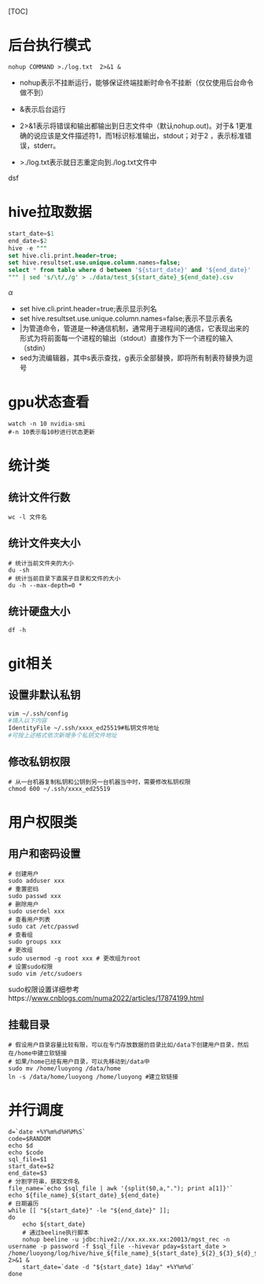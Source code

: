 [TOC]

# 后台执行模式

```shell
nohup COMMAND >./log.txt  2>&1 &
```

* nohup表示不挂断运行，能够保证终端挂断时命令不挂断（仅仅使用后台命令做不到）

* &表示后台运行

* 2>&1表示将错误和输出都输出到日志文件中（默认nohup.out)。对于& 1更准确的说应该是文件描述符1，而1标识标准输出，stdout；对于2 ，表示标准错误，stderr。

*   \>./log.txt表示就日志重定向到./log.txt文件中
  
  dsf


# hive拉取数据

```sql
start_date=$1
end_date=$2
hive -e """
set hive.cli.print.header=true;
set hive.resultset.use.unique.column.names=false;
select * from table where d between '${start_date}' and '${end_date}'
""" | sed 's/\t/,/g' > ./data/test_${start_date}_${end_date}.csv
```
$\alpha$

*   set hive.cli.print.header=true;表示显示列名
*   set hive.resultset.use.unique.column.names=false;表示不显示表名
*   |为管道命令，管道是一种通信机制，通常用于进程间的通信，它表现出来的形式为将前面每一个进程的输出（stdout）直接作为下一个进程的输入（stdin）
*   sed为流编辑器，其中s表示查找，g表示全部替换，即将所有制表符替换为逗号

# gpu状态查看

```shell
watch -n 10 nvidia-smi
#-n 10表示每10秒进行状态更新
```

# 统计类

## 统计文件行数

```shell
wc -l 文件名
```

## 统计文件夹大小

```shell
# 统计当前文件夹的大小
du -sh
# 统计当前目录下直属子目录和文件的大小
du -h --max-depth=0 *
```

## 统计硬盘大小

```shell
df -h
```

# git相关

## 设置非默认私钥

```sh
vim ~/.ssh/config
#填入以下内容
IdentityFile ~/.ssh/xxxx_ed25519#私钥文件地址
#可按上述格式依次新增多个私钥文件地址
```

## 修改私钥权限

```shell
# 从一台机器复制私钥和公钥到另一台机器当中时，需要修改私钥权限
chmod 600 ~/.ssh/xxxx_ed25519
```



# 用户权限类

## 用户和密码设置

```shell
# 创建用户
sudo adduser xxx
# 重置密码
sudo passwd xxx
# 删除用户
sudo userdel xxx
# 查看用户列表
sudo cat /etc/passwd
# 查看组
sudo groups xxx
# 更改组
sudo usermod -g root xxx # 更改组为root
# 设置sudo权限
sudo vim /etc/sudoers
```

sudo权限设置详细参考https://www.cnblogs.com/numa2022/articles/17874199.html

## 挂载目录

```shell
# 假设用户目录容量比较有限，可以在专门存放数据的目录比如/data下创建用户目录，然后在/home中建立软链接
# 如果/home已经有用户目录，可以先移动到/data中
sudo mv /home/luoyong /data/home
ln -s /data/home/luoyong /home/luoyong #建立软链接
```

# 并行调度

```shell
d=`date +%Y%m%d%H%M%S`
code=$RANDOM
echo $d
echo $code
sql_file=$1
start_date=$2
end_date=$3
# 分割字符串，获取文件名
file_name=`echo $sql_file | awk '{split($0,a,"."); print a[1]}'`
echo ${file_name}_${start_date}_${end_date}
# 日期遍历
while [[ "${start_date}" -le "${end_date}" ]];
do
    echo ${start_date}
    # 通过beeline执行脚本
    nohup beeline -u jdbc:hive2://xx.xx.xx.xx:20013/mgst_rec -n username -p password -f $sql_file --hivevar pday=$start_date > /home/luoyong/log/hive/hive_${file_name}_${start_date}_${2}_${3}_${d}_${code}.log 2>&1 &
    start_date=`date -d "${start_date} 1day" +%Y%m%d`
done
```

